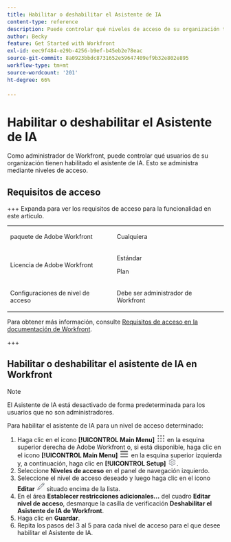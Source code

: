 ```yaml
---
title: Habilitar o deshabilitar el Asistente de IA
content-type: reference
description: Puede controlar qué niveles de acceso de su organización tienen acceso al asistente de IA.
author: Becky
feature: Get Started with Workfront
exl-id: eec9f484-e29b-4256-b9ef-b45eb2e78eac
source-git-commit: 8a0923bbdc8731652e59647409ef9b32e802e895
workflow-type: tm+mt
source-wordcount: '201'
ht-degree: 66%

---
```


# Habilitar o deshabilitar el Asistente de IA

Como administrador de Workfront, puede controlar qué usuarios de su organización tienen habilitado el asistente de IA. Esto se administra mediante niveles de acceso.

## Requisitos de acceso

+++ Expanda para ver los requisitos de acceso para la funcionalidad en este artículo.

<table style="table-layout:auto"> 
 <col> 
 <col> 
 <tbody> 
  <tr> 
   <td role="rowheader">paquete de Adobe Workfront</td> 
   <td> <p>Cualquiera </p> </td> 
  </tr> 
  <tr> 
   <td role="rowheader">Licencia de Adobe Workfront</td> 
   <td><p>Estándar</p>
   <p>Plan</p></td> 
  </tr> 
  <tr> 
   <td role="rowheader">Configuraciones de nivel de acceso</td> 
   <td> <p>Debe ser administrador de Workfront</p> </td> 
  </tr> 
 </tbody> 
</table>

Para obtener más información, consulte [Requisitos de acceso en la documentación de Workfront](/help/quicksilver/administration-and-setup/add-users/access-levels-and-object-permissions/access-level-requirements-in-documentation.md).

+++

## Habilitar o deshabilitar el asistente de IA en Workfront

>[!NOTE]
>
>El Asistente de IA está desactivado de forma predeterminada para los usuarios que no son administradores.

Para habilitar el asistente de IA para un nivel de acceso determinado:

1. Haga clic en el icono **[!UICONTROL Main Menu]** ![Menú principal](/help/_includes/assets/main-menu-icon.png) en la esquina superior derecha de Adobe Workfront o, si está disponible, haga clic en el icono **[!UICONTROL Main Menu]** ![Menú principal](/help/_includes/assets/main-menu-icon-left-nav.png) en la esquina superior izquierda y, a continuación, haga clic en **[!UICONTROL Setup]** ![Icono de Configuración](/help/_includes/assets/gear-icon-setup.png).
1. Seleccione **Niveles de acceso** en el panel de navegación izquierdo.
1. Seleccione el nivel de acceso deseado y luego haga clic en el icono **Editar** ![Editar icono](assets/edit-icon.png) situado encima de la lista.
1. En el área **Establecer restricciones adicionales...** del cuadro **Editar nivel de acceso**, desmarque la casilla de verificación **Deshabilitar el Asistente de IA de Workfront**.
1. Haga clic en **Guardar**.
1. Repita los pasos del 3 al 5 para cada nivel de acceso para el que desee habilitar el Asistente de IA.

